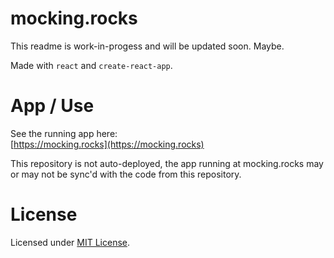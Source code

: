 # mocking.rocks

This readme is work-in-progess and will be updated soon.
Maybe.

Made with `react` and `create-react-app`.

# App / Use

See the running app here:  
[https://mocking.rocks](https://mocking.rocks)

This repository is not auto-deployed, the app running at mocking.rocks may or may not be sync'd with the code from this repository.

# License

Licensed under [MIT License](LICENSE).
